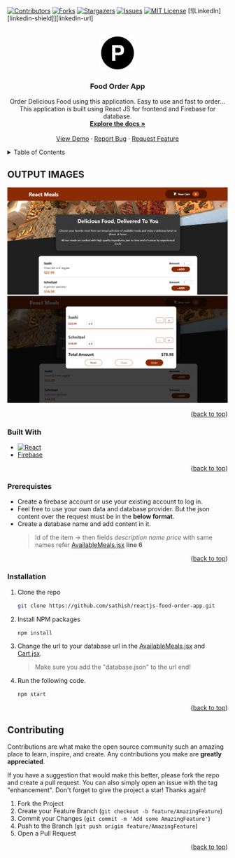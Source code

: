 <div id="top"></div>
<!--
*** Thanks for checking out the Best-README-Template. If you have a suggestion
*** that would make this better, please fork the repo and create a pull request
*** or simply open an issue with the tag "enhancement".
*** Don't forget to give the project a star!
*** Thanks again! Now go create something AMAZING! :D
-->

<!-- PROJECT SHIELDS -->
<!--
*** I'm using markdown "reference style" links for readability.
*** Reference links are enclosed in brackets [ ] instead of parentheses ( ).
*** See the bottom of this document for the declaration of the reference variables
*** for contributors-url, forks-url, etc. This is an optional, concise syntax you may use.
*** https://www.markdownguide.org/basic-syntax/#reference-style-links
-->

[![Contributors][contributors-shield]][contributors-url]
[![Forks][forks-shield]][forks-url]
[![Stargazers][stars-shield]][stars-url]
[![Issues][issues-shield]][issues-url]
[![MIT License][license-shield]][license-url]
[![LinkedIn][linkedin-shield]][linkedin-url]

<!-- PROJECT LOGO -->
<br />
<div align="center">
  <a href="https://github.com/sathish/reactjs-food-order-app">
    <img src="images/letter-P-circle.svg" alt="Logo" width="80" height="80">
  </a>

<h3 align="center">Food Order App</h3>

  <p align="center">
  Order Delicious Food using this application. Easy to use and fast to order...
  This application is built using React JS for frontend and Firebase for database.
    <br />
    <a href="https://github.com/sathish/reactjs-food-order-app"><strong>Explore the docs »</strong></a>
    <br />
    <br />
    <a href="https://github.com/sathish/reactjs-food-order-app">View Demo</a>
    ·
    <a href="https://github.com/sathish/reactjs-food-order-app/issues">Report Bug</a>
    ·
    <a href="https://github.com/sathish/reactjs-food-order-app/issues">Request Feature</a>
  </p>
</div>

<!-- TABLE OF CONTENTS -->
<details>
  <summary>Table of Contents</summary>
  <ol>
    <li>
      <a href="#about-the-project">About The Project</a>
      <ul>
        <li><a href="#built-with">Built With</a></li>
      </ul>
    </li>
    <li>
      <a href="#getting-started">Getting Started</a>
      <ul>
        <li><a href="#prerequisites">Prerequisites</a></li>
        <li><a href="#installation">Installation</a></li>
      </ul>
    </li>
    <li><a href="#usage">Usage</a></li>
    <li><a href="#roadmap">Roadmap</a></li>
    <li><a href="#contributing">Contributing</a></li>
    <li><a href="#license">License</a></li>
    <li><a href="#contact">Contact</a></li>
    <li><a href="#acknowledgments">Acknowledgments</a></li>
  </ol>
</details>

<!-- ABOUT THE PROJECT -->

## OUTPUT IMAGES

<img src="images/screenshot-1.png"  />
<img src="images/screenshot-2.png"  />

<p align="right">(<a href="#top">back to top</a>)</p>

### Built With

- [![React][react.js]][react-url]
- [Firebase](https://firebase.google.com)

<p align="right">(<a href="#top">back to top</a>)</p>

<!-- GETTING STARTED -->

### Prerequistes

- Create a firebase account or use your existing account to log in.
- Feel free to use your own data and database provider. But the json content over the request must be in the **below format**.
- Create a database name and add content in it.
  > Id of the item -> then fields _description_ _name_ _price_ with same names refer [AvailableMeals.jsx](src/components/Meals/AvailableMeals.jsx) **line 6**

<p align="right">(<a href="#top">back to top</a>)</p>

<!-- GETTING STARTED -->

### Installation

1. Clone the repo
   ```sh
   git clone https://github.com/sathish/reactjs-food-order-app.git
   ```
2. Install NPM packages
   ```sh
   npm install
   ```
3. Change the url to your database url in the [AvailableMeals.jsx](src/components/Meals/AvailableMeals.jsx) and [Cart.jsx](src/components/Cart/Cart.jsx).

   > Make sure you add the "database.json" to the url end!

4. Run the following code.
   ```sh
   npm start
   ```

<p align="right">(<a href="#top">back to top</a>)</p>

<!-- CONTRIBUTING -->

## Contributing

Contributions are what make the open source community such an amazing place to learn, inspire, and create. Any contributions you make are **greatly appreciated**.

If you have a suggestion that would make this better, please fork the repo and create a pull request. You can also simply open an issue with the tag "enhancement".
Don't forget to give the project a star! Thanks again!

1. Fork the Project
2. Create your Feature Branch (`git checkout -b feature/AmazingFeature`)
3. Commit your Changes (`git commit -m 'Add some AmazingFeature'`)
4. Push to the Branch (`git push origin feature/AmazingFeature`)
5. Open a Pull Request

<p align="right">(<a href="#top">back to top</a>)</p>


<!-- MARKDOWN LINKS & IMAGES -->
<!-- https://www.markdownguide.org/basic-syntax/#reference-style-links -->

[contributors-shield]: https://img.shields.io/github/contributors/sathish/reactjs-food-order-app.svg?style=for-the-badge
[contributors-url]: https://github.com/sathish/reactjs-food-order-app/graphs/contributors
[forks-shield]: https://img.shields.io/github/forks/sathish/reactjs-food-order-app.svg?style=for-the-badge
[forks-url]: https://github.com/sathish/reactjs-food-order-app/network/members
[stars-shield]: https://img.shields.io/github/stars/sathish/reactjs-food-order-app.svg?style=for-the-badge
[stars-url]: https://github.com/sathish/reactjs-food-order-app/stargazers
[issues-shield]: https://img.shields.io/github/issues/sathish/reactjs-food-order-app.svg?style=for-the-badge
[issues-url]: https://github.com/sathish/reactjs-food-order-app/issues
[license-shield]: https://img.shields.io/github/license/sathish/reactjs-food-order-app.svg?style=for-the-badge
[license-url]: https://github.com/sathish/reactjs-food-order-app/blob/master/LICENSE.txt
[product-screenshot]: images/screenshot.png
[next.js]: https://img.shields.io/badge/next.js-000000?style=for-the-badge&logo=nextdotjs&logoColor=white
[next-url]: https://nextjs.org/
[react.js]: https://img.shields.io/badge/React-20232A?style=for-the-badge&logo=react&logoColor=61DAFB
[react-url]: https://reactjs.org/
[vue.js]: https://img.shields.io/badge/Vue.js-35495E?style=for-the-badge&logo=vuedotjs&logoColor=4FC08D
[vue-url]: https://vuejs.org/
[angular.io]: https://img.shields.io/badge/Angular-DD0031?style=for-the-badge&logo=angular&logoColor=white
[angular-url]: https://angular.io/
[svelte.dev]: https://img.shields.io/badge/Svelte-4A4A55?style=for-the-badge&logo=svelte&logoColor=FF3E00
[svelte-url]: https://svelte.dev/
[laravel.com]: https://img.shields.io/badge/Laravel-FF2D20?style=for-the-badge&logo=laravel&logoColor=white
[laravel-url]: https://laravel.com
[bootstrap.com]: https://img.shields.io/badge/Bootstrap-563D7C?style=for-the-badge&logo=bootstrap&logoColor=white
[bootstrap-url]: https://getbootstrap.com
[jquery.com]: https://img.shields.io/badge/jQuery-0769AD?style=for-the-badge&logo=jquery&logoColor=white
[jquery-url]: https://jquery.com
